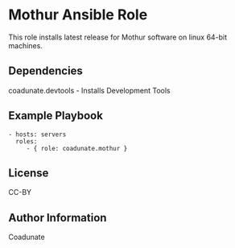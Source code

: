 Mothur Ansible Role
=========

This role installs latest release for Mothur software on linux 64-bit machines.

Dependencies
------------

coadunate.devtools - Installs Development Tools

Example Playbook
----------------

    - hosts: servers
      roles:
         - { role: coadunate.mothur }

License
-------

CC-BY

Author Information
------------------

Coadunate
